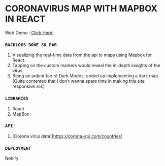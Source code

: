 # CORONAVIRUS MAP WITH MAPBOX IN REACT

Web Demo : [Click Here!](https://nervous-heisenberg-d558d2.netlify.app/)

### `BACKLOGS DONE SO FAR`
1. Visualizing the real-time data from the api to maps using Mapbox for React.
2. Tapping on the custom markers would reveal the in-depth insights of the virus.
3. Being an ardent fan of Dark Modes, ended up implementing a dark map.
(Quite contented that I don't wanna spare time in making this site responsive :lol:)
 
### `LIBRARIES`
1. React
2. MapBox

### `API`
1. [Corona virus data][https://corona-api.com/countries]

### `DEPLOYMENT`
Netlify
